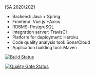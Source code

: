 ISA 2020/2021
- Backend: Java + Spring
- Frontend: Vue.js +Axios
- RDBMS: PostgreSQL 
- Integration server: TravisCI
- Platform for deployment: Heroku
- Code quality analysis tool: SonarCloud
- Application building tool: Maven

[![Build Status](https://travis-ci.com/Ana00000/ISA.svg?branch=develop)](https://travis-ci.com/Ana00000/ISA)

[![Quality Gate Status](https://sonarcloud.io/api/project_badges/measure?project=62adfa5916c38802afea330d937327c322642b84&metric=alert_status)](https://sonarcloud.io/dashboard?id=62adfa5916c38802afea330d937327c322642b84)








